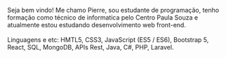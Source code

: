Seja bem vindo! Me chamo Pierre, sou estudante de programação, tenho formação como técnico de informatica pelo Centro Paula Souza e atualmente estou estudando desenvolvimento web front-end.
<br/>
<br/>
Linguagens e etc: HMTL5, CSS3, JavaScript (ES5 / ES6), Bootstrap 5, React, SQL, MongoDB, APIs Rest, Java, C#, PHP, Laravel.

<!---
pierreaquinodev/pierreaquinodev is a ✨ special ✨ repository because its `README.md` (this file) appears on your GitHub profile.
You can click the Preview link to take a look at your changes.
--->
